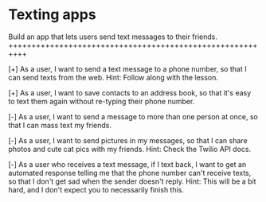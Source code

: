 Texting apps
=====================================================
Build an app that lets users send text messages to their friends.
++++++++++++++++++++++++++++++++++++++++++++++++++++++++++

[+] As a user, I want to send a text message to a phone number, so that I can send texts from the web. Hint: Follow along with the lesson.

[+] As a user, I want to save contacts to an address book, so that it's easy to text them again without re-typing their phone number.

[-] As a user, I want to send a message to more than one person at once, so that I can mass text my friends.

[-] As a user, I want to send pictures in my messages, so that I can share photos and cute cat pics with my friends. Hint: Check the Twilio API docs.

[-] As a user who receives a text message, if I text back, I want to get an automated response telling me that the phone number can't receive texts, so that I don't get sad when the sender doesn't reply. Hint: This will be a bit hard, and I don't expect you to necessarily finish this.
